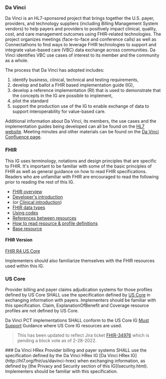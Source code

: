 ### Da Vinci
Da Vinci is an HL7-sponsored project that brings together the U.S. payer, providers, and technology suppliers (including Billing Management System vendors)  to help payers and providers to positively impact clinical, quality, cost, and care management outcomes using FHIR-related technologies. The project organizes meetings (face-to-face and conference calls) as well as Connectathons to find ways to leverage FHIR technologies to support and integrate value-based care (VBC) data exchange across communities. Da Vinci identifies VBC use cases of interest to its member and the community as a whole.

The process that Da Vinci has adopted includes:
1. identify business, clinical, technical and testing requirements,
2. develop and ballot a FHIR based implementation guide (IG),
3. develop a reference implementation (RI) that is used to demonstrate that the concepts in the IG are possible to implement,
4. pilot the standard
5. support the production use of the IG to enable exchange of data to support interoperability for value-based care.

Additional information about Da Vinci, its members, the use cases and the implementation guides being developed can all be found on the [HL7 website](http://www.hl7.org/about/davinci). Meeting minutes and other materials can be found on the [Da Vinci Confluence page](https://confluence.hl7.org/display/DVP).

### FHIR
This IG uses terminology, notations and design principles that are specific to FHIR. It's important to be familiar with some of the basic principles of FHIR as well
as general guidance on how to read FHIR specifications. Readers who are unfamiliar with FHIR are encouraged to read the following prior to reading the rest of this IG.

* [FHIR overview]({{site.data.fhir.path}}overview.html)
* [Developer's introduction]({{site.data.fhir.path}}overview-dev.html)
* (or [Clinical introduction]({{site.data.fhir.path}}overview-clinical.html))
* [FHIR data types]({{site.data.fhir.path}}datatypes.html)
* [Using codes]({{site.data.fhir.path}}terminologies.html)
* [References between resources]({{site.data.fhir.path}}references.html)
* [How to read resource & profile definitions]({{site.data.fhir.path}}formats.html)
* [Base resource]({{site.data.fhir.path}}resource.html)

#### FHIR Version
[FHIR R4 US Core](http://hl7.org/fhir/us/core/index.html) 

Implementers should also familiarize themselves with the FHIR resources used within this IG.

### US Core
Provider billing and payer claims adjudication systems for those profiles defined by US Core SHALL use the specification defined by [US Core](http://hl7.org/fhir/us/core/index.html) in exchanging information with payers. Implementers should be familiar with this specification. Claim, ExplanationOfBenefit and Coverage resource profiles are not defined by US Core.

Da Vinci PCT implementations SHALL conform to the US Core IG [Must Support](http://hl7.org/fhir/us/core/general-guidance.html#must-support) Guidance where US Core IG resources are used.

<blockquote class="stu-note">
<p>
This has been updated to reflect Jira ticket <a href="https://jira.hl7.org/browse/FHIR-34976">FHIR-34976</a> which is pending a block vote as of 2-28-2022.
</p>
</blockquote>
### Da Vinci HRex
Provider billing and payer systems SHALL use the specification defined by the Da Vinci HRex IG [Da Vinci HRex IG](http://hl7.org/fhir/us/davinci-hrex) when exchanging information, as defined by [the Privacy and Security section of this IG](security.html). Implementers should be familiar with this specification.

